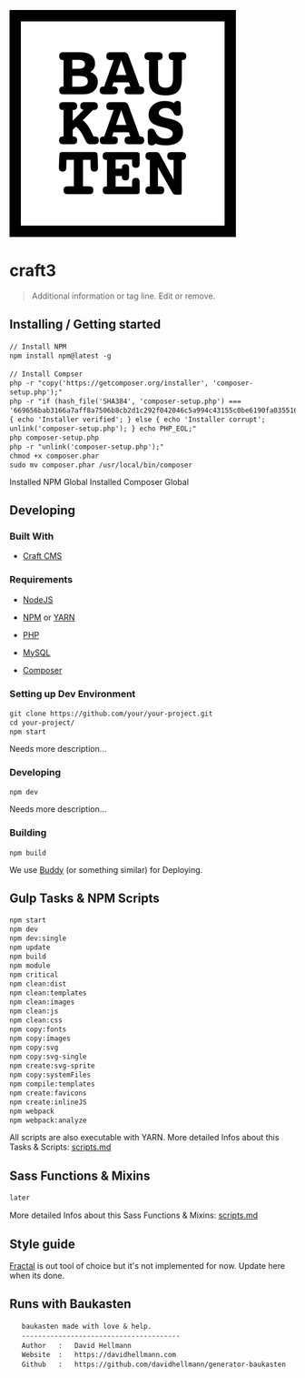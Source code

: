 ![Logo of the project](./images/logo.sample.png)

# craft3
> Additional information or tag line. Edit or remove.

## Installing / Getting started
```shell
// Install NPM
npm install npm@latest -g

// Install Compser
php -r "copy('https://getcomposer.org/installer', 'composer-setup.php');"
php -r "if (hash_file('SHA384', 'composer-setup.php') === '669656bab3166a7aff8a7506b8cb2d1c292f042046c5a994c43155c0be6190fa0355160742ab2e1c88d40d5be660b410') { echo 'Installer verified'; } else { echo 'Installer corrupt'; unlink('composer-setup.php'); } echo PHP_EOL;"
php composer-setup.php
php -r "unlink('composer-setup.php');"
chmod +x composer.phar
sudo mv composer.phar /usr/local/bin/composer
```

Installed NPM Global
Installed Composer Global

## Developing
### Built With

- [Craft CMS](https://craftcms.com/)


### Requirements
- [NodeJS](https://nodejs.org/en/)
- [NPM](https://www.npmjs.com/) or [YARN](https://yarnpkg.com/lang/en/)

- [PHP](http://php.net/)
- [MySQL](https://www.mysql.com)
- [Composer](https://getcomposer.org/)


### Setting up Dev Environment
```shell
git clone https://github.com/your/your-project.git
cd your-project/
npm start
```

Needs more description…

### Developing
```shell
npm dev
```

Needs more description…

### Building
```shell
npm build
```

We use [Buddy](https://buddy.works/) (or something similar) for Deploying.

## Gulp Tasks & NPM Scripts
```shell
npm start
npm dev
npm dev:single
npm update
npm build
npm module
npm critical
npm clean:dist
npm clean:templates
npm clean:images
npm clean:js
npm clean:css
npm copy:fonts
npm copy:images
npm copy:svg
npm copy:svg-single
npm create:svg-sprite
npm copy:systemFiles
npm compile:templates
npm create:favicons
npm create:inlineJS
npm webpack
npm webpack:analyze
```

All scripts are also executable with YARN.
More detailed Infos about this Tasks & Scripts: [scripts.md](./docs/scripts-tasks.md)

## Sass Functions & Mixins
```scss
later
```

More detailed Infos about this Sass Functions & Mixins: [scripts.md](./docs/functions-mixins.md)

## Style guide
[Fractal](http://fractal.build/) is out tool of choice but it's not implemented for now. Update here when its done.

## Runs with Baukasten
```txt
   baukasten made with love & help.
   ---------------------------------------
   Author   :   David Hellmann
   Website  :   https://davidhellmann.com
   Github   :   https://github.com/davidhellmann/generator-baukasten
```
